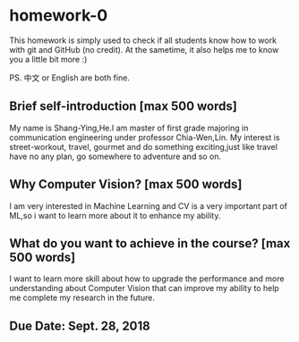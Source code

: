# homework-0
This homework is simply used to check if all students know how to work with git and GitHub (no credit).
At the sametime, it also helps me to know you a little bit more :)

PS. 中文 or English are both fine.

## Brief self-introduction [max 500 words]
My name is Shang-Ying,He.I am master of first grade majoring in communication engineering under professor Chia-Wen,Lin.
My interest is street-workout, travel, gourmet and do something exciting,just like travel have no any plan, go somewhere to adventure and so on.
## Why Computer Vision? [max 500 words]
I am very interested in Machine Learning and CV is a very important part of ML,so i want to learn more about it to enhance my ability.
## What do you want to achieve in the course? [max 500 words]
I want to learn more skill about how to upgrade the performance and more understanding about Computer Vision that can improve my ability to help me complete my research in the future.
## Due Date: Sept. 28, 2018

